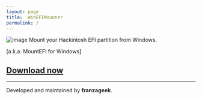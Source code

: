 ```yaml
---
layout: page
title:  WinEFIMounter
permalink: /
---
```

![image](https://github.com/franzageek/WinEFIMounter/assets/88248950/348fdc42-7341-49ae-a7b5-f39bb04ba5ac)
Mount your Hackintosh EFI partition from Windows. 

[a.k.a. MountEFI for Windows]

## [**Download now**](https://franzageek.github.io/WinEFIMounter/downloads)




_______________ ____ ___ __ _
Developed and maintained by **franzageek**.
